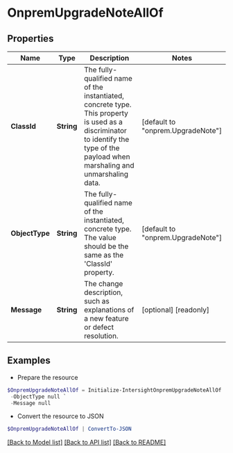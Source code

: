 # OnpremUpgradeNoteAllOf
## Properties

Name | Type | Description | Notes
------------ | ------------- | ------------- | -------------
**ClassId** | **String** | The fully-qualified name of the instantiated, concrete type. This property is used as a discriminator to identify the type of the payload when marshaling and unmarshaling data. | [default to "onprem.UpgradeNote"]
**ObjectType** | **String** | The fully-qualified name of the instantiated, concrete type. The value should be the same as the &#39;ClassId&#39; property. | [default to "onprem.UpgradeNote"]
**Message** | **String** | The change description, such as explanations of a new feature or defect resolution. | [optional] [readonly] 

## Examples

- Prepare the resource
```powershell
$OnpremUpgradeNoteAllOf = Initialize-IntersightOnpremUpgradeNoteAllOf  -ClassId null `
 -ObjectType null `
 -Message null
```

- Convert the resource to JSON
```powershell
$OnpremUpgradeNoteAllOf | ConvertTo-JSON
```

[[Back to Model list]](../README.md#documentation-for-models) [[Back to API list]](../README.md#documentation-for-api-endpoints) [[Back to README]](../README.md)


